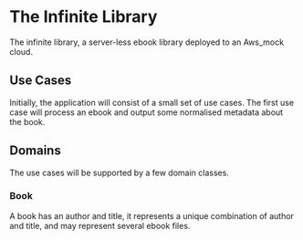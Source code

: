 # The Infinite Library

The infinite library, a server-less ebook library deployed to an Aws_mock cloud.

## Use Cases

Initially, the application will consist of a small set of use cases. The
first use case will process an ebook and output some normalised metadata
about the book.

## Domains

The use cases will be supported by a few domain classes.

### Book

A book has an author and title, it represents a unique combination of
author and title, and may represent several ebook files.
